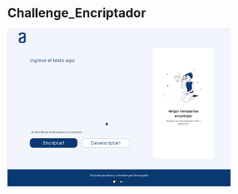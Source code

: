# Challenge_Encriptador
  <img src="https://github.com/Ax3g/Challenge_Encriptador/blob/master/img/Encriptador%20de%20texto.png">
